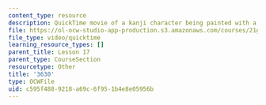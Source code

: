 ```yaml
---
content_type: resource
description: QuickTime movie of a kanji character being painted with a brush.
file: https://ol-ocw-studio-app-production.s3.amazonaws.com/courses/21g-504-japanese-iv-spring-2009/c595f4889218a69c6f951b4e8e05956b_3630.mov
file_type: video/quicktime
learning_resource_types: []
parent_title: Lesson 17
parent_type: CourseSection
resourcetype: Other
title: '3630'
type: OCWFile
uid: c595f488-9218-a69c-6f95-1b4e8e05956b
---
```

